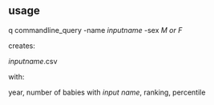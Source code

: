 ## usage

q commandline_query -name *inputname* -sex *M or F*

creates:

*inputname*.csv

with:

year, number of babies with *input name*, ranking, percentile

